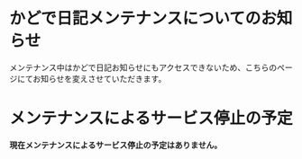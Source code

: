 # かどで日記メンテナンスについてのお知らせ

メンテナンス中はかどで日記お知らせにもアクセスできないため、こちらのページにてお知らせを変えさせていただきます。

# メンテナンスによるサービス停止の予定

**現在メンテナンスによるサービス停止の予定はありません。**
